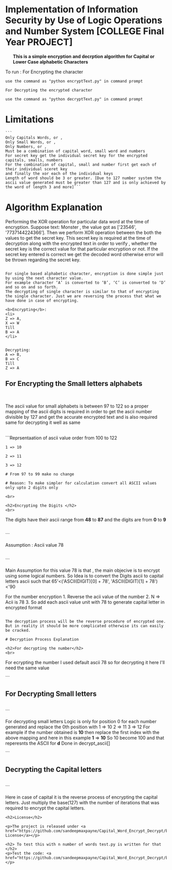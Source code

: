 # Implementation of Information Security by Use of Logic Operations and Number System [COLLEGE Final Year PROJECT]

<b><ul>This is a simple encryption and decrption algorithm for Capital or Lower Case alphabetic Characters</ul></b>

To run :
    For Encrypting the character

    use the command as "python encryptText.py" in command prompt

    For Decrypting the encrypted character

    use the command as "python decryptText.py" in command prompt

# Limitations

    ```
    Only Capitals Words, or ,
    Only Small Words, or ,
    Only Numbers, or ,
    Must be a combination of capital word, small word and numbers
    For secret key get the individual secret key for the encrypted capitals, smalls, numbers 
    For the combination of capital, small and number first get each of their individual sceret key
    and finally the xor each of the individual keys
    Length of word should be 3 or greater. [Due to 127 number system the ascii value generated must be greater than 127 and is only achieved by the word of length 3 and more]```

# Algorithm Explanation

Performing the XOR operation for particular data word at the time of encryption. 
Suppose text: Monster , the value got as ['23546', '7737144224366’].
Then we perform XOR operation between the both the values to get the secret key.
This secret key is required at the time of decryption along with the encrypted text in order to verify , whether the secret key is the correct value for that particular encryption or not.
If the secret key entered is correct we get the decoded word otherwise error will be thrown regarding the secret key. 

``` TODO this is depricated due to ahead comlexity issues and is more challenging to solve because the minimum length of the encrypted word must be 3 or more other base(127) number system can't be used because the ascii length obtained is less than 127 and can't be divided using 127. 

For single based alphabetic character, encryption is done simple just by using the next character value.
For example character ‘A’ is converted to ‘B’, ‘C’ is converted to ‘D’  and so on and so forth.
The decrypting of single character is similar to that of encrypting the single character. Just we are reversing the process that what we have done in case of encrypting.

<b>Encrypting</b>:  
<li>
Z => A,
X => W
Till
B => A
</li>


Decrypting:
A => B,
B => C
Till
Z => A
```

<h2>For Encrypting the Small letters alphabets</h2>
<br>
<p>The ascii value for small alphabets is between 97 to 122 so a proper mapping of the ascii digits is required in order to get the ascii number divisible by 127 and get the accurate encrypted text and is also required same for decrypting it well as same</p>
<br>
```Reprsentaation of ascii value order from 100 to 122

    1 => 10
    
    2 => 11
    
    3 => 12
    
    # From 97 to 99 make no change 
    
    # Reason: To make simpler for calculation convert all ASCII values only upto 2 digits only
 ```
 <br>

 <h2>Encrypting the Digits </h2>
<br>
```
<p>The digits have their ascii range from <b>48</b> to <b>87</b> and the digits are from <b>0</b> to <b>9</b></p>
<br>
```
<p>Assumption : Ascii value 78</p>
<br>
```
<p>Main Assumption for this value 78 is that , the main objecive is to encrypt using some logical numbers. So Idea is to convert the Digits ascii to capital letters ascii such that
    65'<('ASCII(DIGIT)[0] + 78', 'ASCII(DIGIT)[1] + 78')<'90
</p> 
For the number encryption
            1. Reverse the acii value of the number
            2. N => Acii is 78
            3. So add each ascii value unit with 78 to generate capital letter in encrypted format  

```

The decryption process will be the reverse procedure of encrypted one. But in reality it should be more complicated otherwise its can easily be cracked.

# Decryption Process Explanation

<h2>For decrypting the number</h2>
<br>
```
<p>For ecrypting the number I used default ascii 78 so for decrypting it here I'll need the same value</p>
```
<br>

<h2>For Decrypting Small letters</h2>
<br>
```
<p>For decrypting small letters Logic is only for position 0 for each number generated and replace the 0th position with
    1 => 10
    2 => 11
    3 => 12
    For example if the number obtained is <b>10</b> then replace the first index with the above mapping and here in this example <b>1</b> => <b>10</b>
    So 10 become 100 and that reperesnts the ASCII for <b>d</b>
    Done in decrypt_ascii[]</p>
```
<br>

<h2>Decrypting the Capital letters</h2>
<br>
```
<p>Here in case of capital it is the reverse process of encrypting the capital letters. Just multiply the base(127) with the number of iterations that was required to encrypt the capital letters.</p>

```
<h2>License</h2>

<p>The project is released under <a href="https://github.com/sandeepmaxpayne/Capital_Word_Encrypt_Decrypt/blob/master/LICENSE">MIT License</a></p>

<h2> To test this with n number of words test.py is written for that </h2>
<p>Test the code: <a href="https://github.com/sandeepmaxpayne/Capital_Word_Encrypt_Decrypt/blob/master/test_app.py">Test.py</a></p>

